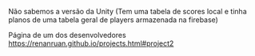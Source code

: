 Não sabemos a versão da Unity
(Tem uma tabela de scores local e tinha planos de uma tabela geral de players armazenada na firebase)

Página de um dos desenvolvedores
https://renanruan.github.io/projects.html#project2
